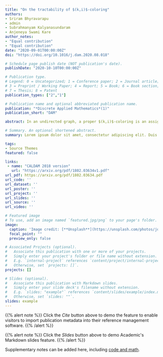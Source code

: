 ```yaml
---
title: "On the tractability of $(k,i)$-coloring"
authors:
- Sriram Bhyravarapu
- admin
- Subrahmanyam Kalyanasundaram
- Anjeneya Swami Kare
author_notes:
- "Equal contribution"
- "Equal contribution"
date: "2020-09-01T00:00:00Z"
doi: "https://doi.org/10.1016/j.dam.2020.08.018"

# Schedule page publish date (NOT publication's date).
publishDate: "2020-10-10T00:00:00Z"

# Publication type.
# Legend: 0 = Uncategorized; 1 = Conference paper; 2 = Journal article;
# 3 = Preprint / Working Paper; 4 = Report; 5 = Book; 6 = Book section;
# 7 = Thesis; 8 = Patent
publication_types: ["2","1"]

# Publication name and optional abbreviated publication name.
publication: "*Discrete Applied Mathematics*(1)"
publication_short: "DAM"

abstract: In an undirected graph, a proper $(k,i)$-coloring is an assignment of a set of colors to each vertex such that any two adjacent vertices have at most common colors. The $(k,i)$-coloring problem is to compute the minimum number of colors required for a proper $(k,i)$-coloring. This is a generalization of the classical graph coloring problem.  We design a parameterized algorithm for the $(k,i)$-coloring problem with the size of the feedback vertex set as a parameter. Our algorithm does not use tree-width machinery, thus answering a question of Majumdar, Neogi, Raman and Tale [CALDAM 2017]. We also give a faster exact algorithm for $(k,k-1)$-coloring. From the hardness perspective, we show that the $(k,i)$-coloring problem is NP-complete for any fixed values $i$, $k$, whenever $i < k$, thereby settling a conjecture of Méndez-Díaz and Zabala (1999) and again asked by Majumdar, Neogi, Raman and Tale. The NP-completeness result improves the partial NP-completeness shown in the preliminary version of this paper published in CALDAM 2018.

# Summary. An optional shortened abstract.
summary: Lorem ipsum dolor sit amet, consectetur adipiscing elit. Duis posuere tellus ac convallis placerat. Proin tincidunt magna sed ex sollicitudin condimentum.

tags:
- Source Themes
featured: false

links:
 - name: "CALDAM 2018 version"
   url: "https://arxiv.org/pdf/1802.03634v1.pdf"
url_pdf: https://arxiv.org/pdf/1802.03634.pdf
url_code: ''
url_dataset: ''
url_poster: ''
url_project: ''
url_slides: ''
url_source: ''
url_video: ''

# Featured image
# To use, add an image named `featured.jpg/png` to your page's folder. 
image:
  caption: 'Image credit: [**Unsplash**](https://unsplash.com/photos/jdD8gXaTZsc)'
  focal_point: ""
  preview_only: false

# Associated Projects (optional).
#   Associate this publication with one or more of your projects.
#   Simply enter your project's folder or file name without extension.
#   E.g. `internal-project` references `content/project/internal-project/index.md`.
#   Otherwise, set `projects: []`.
projects: []

# Slides (optional).
#   Associate this publication with Markdown slides.
#   Simply enter your slide deck's filename without extension.
#   E.g. `slides: "example"` references `content/slides/example/index.md`.
#   Otherwise, set `slides: ""`.
slides: example
---
```


{{% alert note %}}
Click the *Cite* button above to demo the feature to enable visitors to import publication metadata into their reference management software.
{{% /alert %}}

{{% alert note %}}
Click the *Slides* button above to demo Academic's Markdown slides feature.
{{% /alert %}}

Supplementary notes can be added here, including [code and math](https://sourcethemes.com/academic/docs/writing-markdown-latex/).

